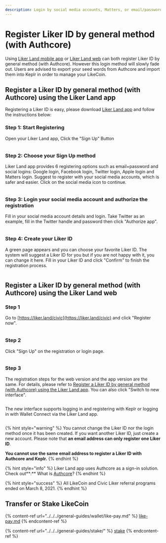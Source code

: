 ```yaml
---
description: Login by social media accounts, Matters, or email/password
---
```


# Register Liker ID by general method (with Authcore)

Using [Liker Land mobile app](https://liker.land/getapp) or [Liker Land web](https://liker.land/civic) can both register Liker ID by general method (with Authcore). However this login method will slowly fade out. Users are advised to export your seed words from Authcore and import them into Keplr in order to manage your LikeCoin.

## Register a Liker ID by general method (with Authcore) using the Liker Land app

Registering a Liker ID is easy, please download [Liker Land app](https://liker.land/getapp) and follow the instructions below:

### Step 1: Start Registering

Open your Liker Land app, Click the "Sign Up" Button

<figure><img src="../../../.gitbook/assets/signup 01-en.png" alt=""><figcaption></figcaption></figure>

### **Step 2: Choose your Sign Up method**

Liker Land app provides 6 registering options such as email+password and social logins: Google login, Facebook login, Twitter login, Apple login and Matters login. Suggest to register with your social media accounts, which is safer and easier. Click on the social media icon to continue.

<figure><img src="../../../.gitbook/assets/signup 02-en.png" alt=""><figcaption></figcaption></figure>

### Step 3: Login your social media account and **authorize** the registration

Fill in your social media account details and login. Take Twitter as an example, fill in the Twitter handle and password then click "Authorize app".

<figure><img src="../../../.gitbook/assets/signup 03-en.png" alt=""><figcaption></figcaption></figure>

### Step 4: Create your Liker ID

A green page appears and you can choose your favorite Liker ID. The system will suggest a Liker ID for you but if you are not happy with it, you can change it here. Fill in your Liker ID and click "Confirm" to finish the registration process.

<figure><img src="../../../.gitbook/assets/signup 04-en.png" alt=""><figcaption></figcaption></figure>

## Register a Liker ID by general method (with Authcore) using the Liker Land web

### Step 1

Go to [https://liker.land/civic](https://liker.land/civic) and click "Register now".

<figure><img src="../../../.gitbook/assets/signup 05-en.png" alt=""><figcaption></figcaption></figure>

### Step 2

Click "Sign Up" on the registration or login page.

<figure><img src="../../../.gitbook/assets/signup 06-en.png" alt=""><figcaption></figcaption></figure>

### Step 3

The registration steps for the web version and the app version are the same. For details, please refer to [Register a Liker ID by general method (with Authcore) using the Liker Land app](./#register-a-liker-id-by-general-method-with-authcore-using-the-liker-land-app). You can also click "Switch to new interface".

<figure><img src="../../../.gitbook/assets/signup 07-en.png" alt=""><figcaption></figcaption></figure>

The new interface supports logging in and registering with Keplr or logging in with Wallet Connect via the Liker Land app.

<figure><img src="../../../.gitbook/assets/signup 08-en.png" alt=""><figcaption></figcaption></figure>



{% hint style="warning" %}
You cannot change the Liker ID nor the login method once it has been created.  If you want another Liker ID, just create a new account. Please note that **an email address can only register one Liker ID**.

**You cannot use the same email address to register a Liker ID with Authcore and Keplr.**
{% endhint %}

{% hint style="info" %}
Liker Land app uses Authcore as a sign-in solution. Check out**:** What is [Authcore](what-is-authcore.md)?
{% endhint %}

{% hint style="success" %}
All LikeCoin and Civic Liker referral programs ended on March 8, 2021.
{% endhint %}

## Transfer or Stake LikeCoin

{% content-ref url="../../../general-guides/wallet/like-pay.md" %}
[like-pay.md](../../../general-guides/wallet/like-pay.md)
{% endcontent-ref %}

{% content-ref url="../../../general-guides/stake/" %}
[stake](../../../general-guides/stake/)
{% endcontent-ref %}
